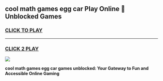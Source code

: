 
## cool math games egg car Play Online 👋 Unblocked Games
<h3>
<a href="https://news.freeplayer.one?title=cool_math_games_egg_car&ref=17CMG">CLICK TO PLAY</a></h3>
<hr>

<h3>
<a href="https://news.freeplayer.one?title=cool_math_games_egg_car&ref=17CMG">CLICK 2 PLAY</a>
  
</h3>

<a href="https://news.freeplayer.one?title=cool_math_games_egg_car&ref=17CMG/"><img src="https://clearcache.store/games.png"></a>


**cool math games egg car games unblocked: Your Gateway to Fun and Accessible Online Gaming**
